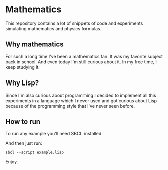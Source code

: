 # Mathematics

This repository contains a lot of snippets of code and experiments simulating mathematics and physics formulas.

## Why mathematics
For such a long time I've been a mathematics fan.
It was my favorite subject back in school.
And even today I'm still curious about it.
In my free time, I keep studying it.

## Why Lisp?
Since I'm also curious about programming I decided to implement all this experiments in a language which I never used and got curious about Lisp because of the programming style that I've never seen before.

## How to run
To run any example you'll need SBCL installed.

And then just run:

```
sbcl --script example.lisp
```

Enjoy.